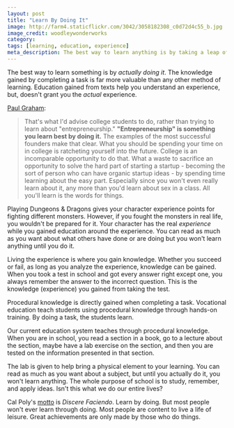 ```yaml
---
layout: post
title: "Learn By Doing It"
image: http://farm4.staticflickr.com/3042/3058182308_c0d72d4c55_b.jpg
image_credit: woodleywonderworks
category: 
tags: [learning, education, experience]
meta_description: The best way to learn anything is by taking a leap of faith and begin doing it. You'll make mistakes, but will learn in the process.
---
```


The best way to learn something is by _actually doing it_.  The knowledge gained by completing a task is far more valuable than any other method of learning. Education gained from texts help you understand an experience, but, doesn't grant you the _actual_ experience.

[Paul Graham][1]:

> That's what I'd advise college students to do, rather than trying to learn about "entrepreneurship." __"Entrepreneurship" is something you learn best by doing it.__ The examples of the most successful founders make that clear. What you should be spending your time on in college is ratcheting yourself into the future. College is an incomparable opportunity to do that. What a waste to sacrifice an opportunity to solve the hard part of starting a startup - becoming the sort of person who can have organic startup ideas - by spending time learning about the easy part. Especially since you won't even really learn about it, any more than you'd learn about sex in a class. All you'll learn is the words for things.

[1]: http://paulgraham.com/startupideas.html

Playing Dungeons & Dragons gives your character experience points for fighting different monsters. However, if you fought the monsters in real life, you wouldn't be prepared for it. Your character has the real _experience_ while you gained education around the experience. You can read as much as you want about what others have done or are doing but you won't learn anything until you do it.

Living the experience is where you gain knowledge. Whether you succeed or fail, as long as you analyze the experience, knowledge can be gained. When you took a test in school and got every answer right except one, you always remember the answer to the incorrect question. This is the knowledge (experience) you gained from taking the test.

Procedural knowledge is directly gained when completing a task. Vocational education teach students using procedural knowledge through hands-on training. By doing a task, the students learn.

Our current education system teaches through procedural knowledge. When you are in school, you read a section in a book, go to a lecture about the section, maybe have a lab exercise on the section, and then you are tested on the information presented in that section.

The lab is given to help bring a physical element to your learning. You can read as much as you want about a subject, but until you actually do it, you won't learn anything. The whole purpose of school is to study, remember, and apply ideas. Isn't this what we do our entire lives?

Cal Poly's [motto][2] is _Discere Faciendo_. Learn by doing. But most people won't ever learn through doing. Most people are content to live a life of leisure. Great achievements are only made by those who do things. 

[2]: http://www.cla.calpoly.edu/~smarx/courses/145/paper6online/JDavis.htm